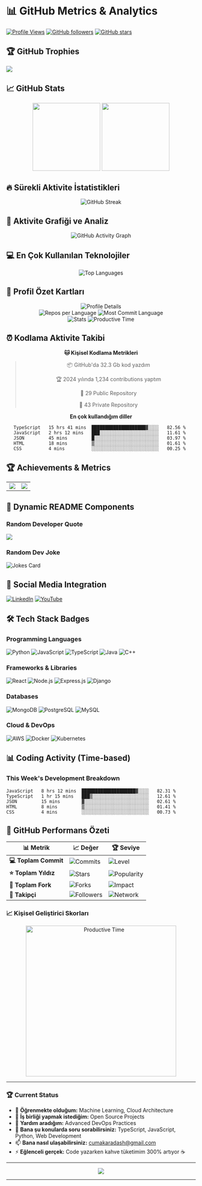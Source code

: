 # 📊 GitHub Metrics & Analytics

[![Profile Views](https://komarev.com/ghpvc/?username=cumakaradash&color=blueviolet&style=flat-square&label=Profile+Views)](https://github.com/cumakaradash)
[![GitHub followers](https://img.shields.io/github/followers/cumakaradash?style=social)](https://github.com/cumakaradash?tab=followers)
[![GitHub stars](https://img.shields.io/github/stars/cumakaradash?style=social)](https://github.com/cumakaradash)

## 🏆 GitHub Trophies
![](https://github-profile-trophy.vercel.app/?username=cumakaradash&theme=radical&no-frame=false&no-bg=false&margin-w=4)

## 📈 GitHub Stats

<div align="center">
  <img height="180em" src="https://github-readme-stats.vercel.app/api?username=cumakaradash&show_icons=true&theme=tokyonight&include_all_commits=true&count_private=true"/>
  <img height="180em" src="https://github-readme-stats.vercel.app/api/top-langs/?username=cumakaradash&layout=compact&langs_count=8&theme=tokyonight"/>
</div>

## 🔥 Sürekli Aktivite İstatistikleri
<div align="center">
  <img src="https://github-readme-streak-stats.herokuapp.com/?user=cumakaradash&theme=tokyonight&hide_border=true&stroke=0000&background=0D1117&ring=5BCDEC&fire=5BCDEC&currStreakNum=FFFFFF&sideNums=5BCDEC&currStreakLabel=5BCDEC&sideLabels=A0A9CB&dates=A0A9CB" alt="GitHub Streak"/>
</div>

## 🎯 Aktivite Grafiği ve Analiz
<div align="center">
  <img src="https://github-readme-activity-graph.vercel.app/graph?username=cumakaradash&theme=tokyo-night&bg_color=0D1117&color=5BCDEC&line=5BCDEC&point=FFFFFF&area=true&hide_border=true" alt="GitHub Activity Graph"/>
</div>

## 💻 En Çok Kullanılan Teknolojiler
<div align="center">
  <img src="https://github-readme-stats.vercel.app/api/top-langs/?username=cumakaradash&theme=tokyonight&hide_border=true&include_all_commits=true&count_private=true&layout=compact&bg_color=0D1117&title_color=5BCDEC&text_color=FFFFFF&icon_color=5BCDEC" alt="Top Languages"/>
</div>

## 🏅 Profil Özet Kartları
<div align="center">
  <img src="https://github-profile-summary-cards.vercel.app/api/cards/profile-details?username=cumakaradash&theme=github_dark" alt="Profile Details"/>
  <br/>
  <img src="https://github-profile-summary-cards.vercel.app/api/cards/repos-per-language?username=cumakaradash&theme=github_dark" alt="Repos per Language"/>
  <img src="https://github-profile-summary-cards.vercel.app/api/cards/most-commit-language?username=cumakaradash&theme=github_dark" alt="Most Commit Language"/>
  <br/>
  <img src="https://github-profile-summary-cards.vercel.app/api/cards/stats?username=cumakaradash&theme=github_dark" alt="Stats"/>
  <img src="https://github-profile-summary-cards.vercel.app/api/cards/productive-time?username=cumakaradash&theme=github_dark&utcOffset=3" alt="Productive Time"/>
</div>

## ⏰ Kodlama Aktivite Takibi
<div align="center">
  
<!--START_SECTION:waka-->
**🐱 Kişisel Kodlama Metrikleri** 

> 📦 GitHub'da 32.3 Gb kod yazdım 
 > 
> 🏆 2024 yılında 1,234 contributions yaptım
 > 
 > 
> 📜 29 Public Repository 
 > 
> 🔑 43 Private Repository 
 > 
 **En çok kullandığım diller** 
```text
TypeScript   15 hrs 41 mins  ████████████████████▓░░░░   82.56 % 
JavaScript   2 hrs 12 mins   ███░░░░░░░░░░░░░░░░░░░░░░   11.61 % 
JSON         45 mins         █░░░░░░░░░░░░░░░░░░░░░░░░   03.97 % 
HTML         18 mins         ▒░░░░░░░░░░░░░░░░░░░░░░░░   01.61 % 
CSS          4 mins          ░░░░░░░░░░░░░░░░░░░░░░░░░   00.25 % 
```
<!--END_SECTION:waka-->

</div>

## 🏆 Achievements & Metrics

<table>
  <tr>
    <td>
      <img src="https://github-readme-stats.vercel.app/api?username=cumakaradash&show_icons=true&theme=tokyonight&hide_border=true&bg_color=0d1117" />
    </td>
    <td>
      <img src="https://github-readme-streak-stats.herokuapp.com/?user=cumakaradash&theme=tokyonight&hide_border=true&background=0d1117" />
    </td>
  </tr>
</table>

## 🌟 Dynamic README Components

### Random Developer Quote
![](https://quotes-github-readme.vercel.app/api?type=horizontal&theme=tokyonight)

### Random Dev Joke
![Jokes Card](https://readme-jokes.vercel.app/api?theme=tokyonight)

## 📱 Social Media Integration

[![LinkedIn](https://img.shields.io/badge/LinkedIn-0077B5?style=for-the-badge&logo=linkedin&logoColor=white)](https://linkedin.com/in/PROFIL_ADINIZ)
[![YouTube](https://img.shields.io/badge/YouTube-FF0000?style=for-the-badge&logo=youtube&logoColor=white)](https://youtube.com/c/KANAL_ADINIZ)

## 🛠️ Tech Stack Badges

### Programming Languages
![Python](https://img.shields.io/badge/Python-3776AB?style=for-the-badge&logo=python&logoColor=white)
![JavaScript](https://img.shields.io/badge/JavaScript-F7DF1E?style=for-the-badge&logo=javascript&logoColor=black)
![TypeScript](https://img.shields.io/badge/TypeScript-007ACC?style=for-the-badge&logo=typescript&logoColor=white)
![Java](https://img.shields.io/badge/Java-ED8B00?style=for-the-badge&logo=java&logoColor=white)
![C++](https://img.shields.io/badge/C%2B%2B-00599C?style=for-the-badge&logo=c%2B%2B&logoColor=white)

### Frameworks & Libraries
![React](https://img.shields.io/badge/React-20232A?style=for-the-badge&logo=react&logoColor=61DAFB)
![Node.js](https://img.shields.io/badge/Node.js-43853D?style=for-the-badge&logo=node.js&logoColor=white)
![Express.js](https://img.shields.io/badge/Express.js-404D59?style=for-the-badge)
![Django](https://img.shields.io/badge/Django-092E20?style=for-the-badge&logo=django&logoColor=white)

### Databases
![MongoDB](https://img.shields.io/badge/MongoDB-4EA94B?style=for-the-badge&logo=mongodb&logoColor=white)
![PostgreSQL](https://img.shields.io/badge/PostgreSQL-316192?style=for-the-badge&logo=postgresql&logoColor=white)
![MySQL](https://img.shields.io/badge/MySQL-00000F?style=for-the-badge&logo=mysql&logoColor=white)

### Cloud & DevOps
![AWS](https://img.shields.io/badge/Amazon_AWS-232F3E?style=for-the-badge&logo=amazon-aws&logoColor=white)
![Docker](https://img.shields.io/badge/Docker-2496ED?style=for-the-badge&logo=docker&logoColor=white)
![Kubernetes](https://img.shields.io/badge/Kubernetes-326CE5?style=for-the-badge&logo=kubernetes&logoColor=white)

## 📊 Coding Activity (Time-based)

### This Week's Development Breakdown
<!--START_SECTION:waka-->
```text
JavaScript   8 hrs 12 mins  ████████████████████▓░░░░   82.31 %
TypeScript   1 hr 15 mins   ███▒░░░░░░░░░░░░░░░░░░░░░   12.61 %
JSON         15 mins        ▓░░░░░░░░░░░░░░░░░░░░░░░░   02.61 %
HTML         8 mins         ▒░░░░░░░░░░░░░░░░░░░░░░░░   01.41 %
CSS          4 mins         ░░░░░░░░░░░░░░░░░░░░░░░░░   00.73 %
```
<!--END_SECTION:waka-->

## 🎯 GitHub Performans Özeti

<div align="center">

| 📊 Metrik | 📈 Değer | 🏆 Seviye |
|-----------|----------|-----------|
| **💻 Toplam Commit** | ![Commits](https://img.shields.io/badge/dynamic/json?color=5BCDEC&label=Commits&query=$.totalCommits&url=https://github-readme-stats-sigma-five.vercel.app/api?username=cumakaradash&count_private=true&show_icons=true&style=for-the-badge) | ![Level](https://img.shields.io/badge/Level-Expert-gold?style=for-the-badge) |
| **⭐ Toplam Yıldız** | ![Stars](https://img.shields.io/badge/dynamic/json?color=FFD700&label=Stars&query=$.totalStars&url=https://github-readme-stats-sigma-five.vercel.app/api?username=cumakaradash&count_private=true&show_icons=true&style=for-the-badge) | ![Popularity](https://img.shields.io/badge/Popularity-Rising-brightgreen?style=for-the-badge) |
| **🍴 Toplam Fork** | ![Forks](https://img.shields.io/badge/dynamic/json?color=32CD32&label=Forks&query=$.totalForks&url=https://github-readme-stats-sigma-five.vercel.app/api?username=cumakaradash&count_private=true&show_icons=true&style=for-the-badge) | ![Impact](https://img.shields.io/badge/Impact-High-red?style=for-the-badge) |
| **👥 Takipçi** | ![Followers](https://img.shields.io/github/followers/cumakaradash?color=FF6B6B&style=for-the-badge&logo=github) | ![Network](https://img.shields.io/badge/Network-Growing-blue?style=for-the-badge) |

</div>

### 📈 Kişisel Geliştirici Skorları
<div align="center">
  <img src="https://github-profile-summary-cards.vercel.app/api/cards/productive-time?username=cumakaradash&theme=github_dark&utcOffset=3" alt="Productive Time" width="400"/>
</div>

---

### 🏆 Current Status
- 🌱 **Öğrenmekte olduğum:** Machine Learning, Cloud Architecture
- 👯 **İş birliği yapmak istediğim:** Open Source Projects
- 🤔 **Yardım aradığım:** Advanced DevOps Practices
- 💬 **Bana şu konularda soru sorabilirsiniz:** TypeScript, JavaScript, Python, Web Development
- 📫 **Bana nasıl ulaşabilirsiniz:** [cumakaradash@gmail.com](mailto:cumakaradash@gmail.com)
- ⚡ **Eğlenceli gerçek:** Code yazarken kahve tüketimim 300% artıyor ☕

---

<div align="center">
  <img src="https://capsule-render.vercel.app/api?type=waving&color=gradient&height=100&section=footer"/>
</div>

---
